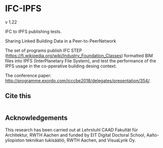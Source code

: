 # IFC-IPFS
v 1.22

IFC to IPFS publishing tests.

Sharing Linked Building Data in a Peer-to-PeerNetwork


The set of programs publish IFC STEP (https://fi.wikipedia.org/wiki/Industry_Foundation_Classes) formatted BIM files into IPFS (InterPlanetary File System), 
and test the performance of the IPFS usage in the co-pperative building desing context.

The conference paper:
http://programme.exordo.com/icccbe2018/delegates/presentation/354/.



## Cite this

```

```

## Acknowledgements
This research has been carried out at Lehrstuhl CAAD Fakultät für Architektur, RWTH Aachen and funded by EIT Digital Doctoral School, Aalto-yliopiston tekniikan tukisäätiö, RWTH Aachen, and VisuaLynk Oy.